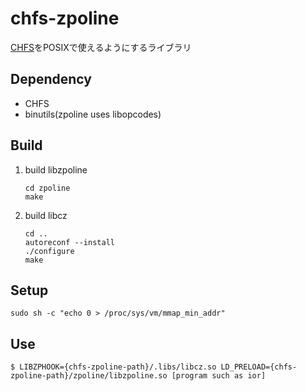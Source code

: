 # chfs-zpoline
[CHFS](https://github.com/otatebe/chfs)をPOSIXで使えるようにするライブラリ

## Dependency
- CHFS
- binutils(zpoline uses libopcodes)
## Build
1. build libzpoline
    ```
    cd zpoline
    make
    ```
2. build libcz
   ```
   cd ..
   autoreconf --install
   ./configure
   make
   ```

## Setup
```
sudo sh -c "echo 0 > /proc/sys/vm/mmap_min_addr"
```

## Use
```
$ LIBZPHOOK={chfs-zpoline-path}/.libs/libcz.so LD_PRELOAD={chfs-zpoline-path}/zpoline/libzpoline.so [program such as ior]
```
